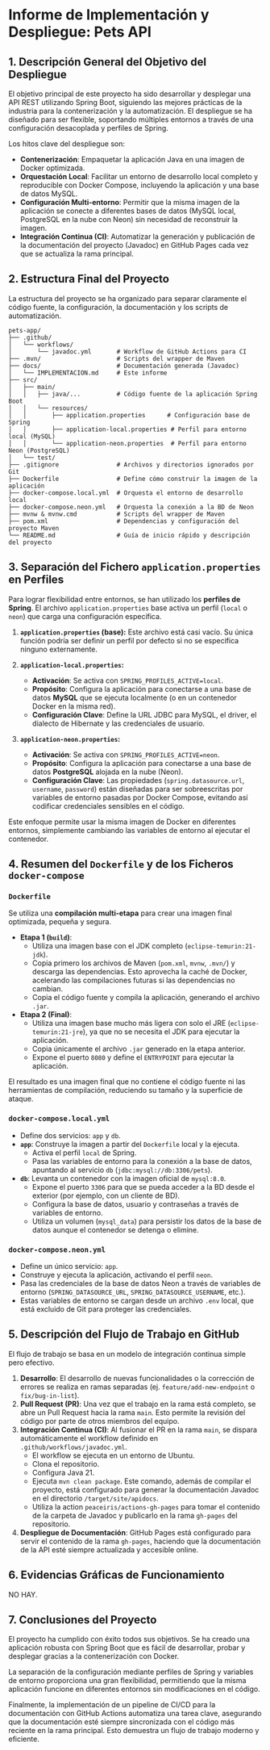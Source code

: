 # Informe de Implementación y Despliegue: Pets API

## 1. Descripción General del Objetivo del Despliegue
El objetivo principal de este proyecto ha sido desarrollar y desplegar una API REST utilizando Spring Boot, siguiendo las mejores prácticas de la industria para la contenerización y la automatización. El despliegue se ha diseñado para ser flexible, soportando múltiples entornos a través de una configuración desacoplada y perfiles de Spring.

Los hitos clave del despliegue son:
- **Contenerización**: Empaquetar la aplicación Java en una imagen de Docker optimizada.
- **Orquestación Local**: Facilitar un entorno de desarrollo local completo y reproducible con Docker Compose, incluyendo la aplicación y una base de datos MySQL.
- **Configuración Multi-entorno**: Permitir que la misma imagen de la aplicación se conecte a diferentes bases de datos (MySQL local, PostgreSQL en la nube con Neon) sin necesidad de reconstruir la imagen.
- **Integración Continua (CI)**: Automatizar la generación y publicación de la documentación del proyecto (Javadoc) en GitHub Pages cada vez que se actualiza la rama principal.

## 2. Estructura Final del Proyecto
La estructura del proyecto se ha organizado para separar claramente el código fuente, la configuración, la documentación y los scripts de automatización.

```
pets-app/
├── .github/
│   └── workflows/
│       └── javadoc.yml       # Workflow de GitHub Actions para CI
├── .mvn/                     # Scripts del wrapper de Maven
├── docs/                     # Documentación generada (Javadoc)
│   └── IMPLEMENTACION.md     # Este informe
├── src/
│   ├── main/
│   │   ├── java/...          # Código fuente de la aplicación Spring Boot
│   │   └── resources/
│   │       ├── application.properties      # Configuración base de Spring
│   │       ├── application-local.properties # Perfil para entorno local (MySQL)
│   │       └── application-neon.properties  # Perfil para entorno Neon (PostgreSQL)
│   └── test/
├── .gitignore                # Archivos y directorios ignorados por Git
├── Dockerfile                # Define cómo construir la imagen de la aplicación
├── docker-compose.local.yml  # Orquesta el entorno de desarrollo local
├── docker-compose.neon.yml   # Orquesta la conexión a la BD de Neon
├── mvnw & mvnw.cmd           # Scripts del wrapper de Maven
├── pom.xml                   # Dependencias y configuración del proyecto Maven
└── README.md                 # Guía de inicio rápido y descripción del proyecto
```

## 3. Separación del Fichero `application.properties` en Perfiles
Para lograr flexibilidad entre entornos, se han utilizado los **perfiles de Spring**. El archivo `application.properties` base activa un perfil (`local` o `neon`) que carga una configuración específica.

1.  **`application.properties` (base):**
    Este archivo está casi vacío. Su única función podría ser definir un perfil por defecto si no se especifica ninguno externamente.

2.  **`application-local.properties`:**
    - **Activación**: Se activa con `SPRING_PROFILES_ACTIVE=local`.
    - **Propósito**: Configura la aplicación para conectarse a una base de datos **MySQL** que se ejecuta localmente (o en un contenedor Docker en la misma red).
    - **Configuración Clave**: Define la URL JDBC para MySQL, el driver, el dialecto de Hibernate y las credenciales de usuario.

3.  **`application-neon.properties`:**
    - **Activación**: Se activa con `SPRING_PROFILES_ACTIVE=neon`.
    - **Propósito**: Configura la aplicación para conectarse a una base de datos **PostgreSQL** alojada en la nube (Neon).
    - **Configuración Clave**: Las propiedades (`spring.datasource.url`, `username`, `password`) están diseñadas para ser sobreescritas por variables de entorno pasadas por Docker Compose, evitando así codificar credenciales sensibles en el código.

Este enfoque permite usar la misma imagen de Docker en diferentes entornos, simplemente cambiando las variables de entorno al ejecutar el contenedor.

## 4. Resumen del `Dockerfile` y de los Ficheros `docker-compose`

### `Dockerfile`
Se utiliza una **compilación multi-etapa** para crear una imagen final optimizada, pequeña y segura.
- **Etapa 1 (`build`)**:
  - Utiliza una imagen base con el JDK completo (`eclipse-temurin:21-jdk`).
  - Copia primero los archivos de Maven (`pom.xml`, `mvnw`, `.mvn/`) y descarga las dependencias. Esto aprovecha la caché de Docker, acelerando las compilaciones futuras si las dependencias no cambian.
  - Copia el código fuente y compila la aplicación, generando el archivo `.jar`.
- **Etapa 2 (Final)**:
  - Utiliza una imagen base mucho más ligera con solo el JRE (`eclipse-temurin:21-jre`), ya que no se necesita el JDK para ejecutar la aplicación.
  - Copia únicamente el archivo `.jar` generado en la etapa anterior.
  - Expone el puerto `8080` y define el `ENTRYPOINT` para ejecutar la aplicación.

El resultado es una imagen final que no contiene el código fuente ni las herramientas de compilación, reduciendo su tamaño y la superficie de ataque.

### `docker-compose.local.yml`
- Define dos servicios: `app` y `db`.
- **`app`**: Construye la imagen a partir del `Dockerfile` local y la ejecuta.
  - Activa el perfil `local` de Spring.
  - Pasa las variables de entorno para la conexión a la base de datos, apuntando al servicio `db` (`jdbc:mysql://db:3306/pets`).
- **`db`**: Levanta un contenedor con la imagen oficial de `mysql:8.0`.
  - Expone el puerto `3306` para que se pueda acceder a la BD desde el exterior (por ejemplo, con un cliente de BD).
  - Configura la base de datos, usuario y contraseñas a través de variables de entorno.
  - Utiliza un volumen (`mysql_data`) para persistir los datos de la base de datos aunque el contenedor se detenga o elimine.

### `docker-compose.neon.yml`
- Define un único servicio: `app`.
- Construye y ejecuta la aplicación, activando el perfil `neon`.
- Pasa las credenciales de la base de datos Neon a través de variables de entorno (`SPRING_DATASOURCE_URL`, `SPRING_DATASOURCE_USERNAME`, etc.).
- Estas variables de entorno se cargan desde un archivo `.env` local, que está excluido de Git para proteger las credenciales.

## 5. Descripción del Flujo de Trabajo en GitHub
El flujo de trabajo se basa en un modelo de integración continua simple pero efectivo.

1.  **Desarrollo**: El desarrollo de nuevas funcionalidades o la corrección de errores se realiza en ramas separadas (ej. `feature/add-new-endpoint` o `fix/bug-in-list`).
2.  **Pull Request (PR)**: Una vez que el trabajo en la rama está completo, se abre un Pull Request hacia la rama `main`. Esto permite la revisión del código por parte de otros miembros del equipo.
3.  **Integración Continua (CI)**: Al fusionar el PR en la rama `main`, se dispara automáticamente el workflow definido en `.github/workflows/javadoc.yml`.
    - El workflow se ejecuta en un entorno de Ubuntu.
    - Clona el repositorio.
    - Configura Java 21.
    - Ejecuta `mvn clean package`. Este comando, además de compilar el proyecto, está configurado para generar la documentación Javadoc en el directorio `/target/site/apidocs`.
    - Utiliza la action `peaceiris/actions-gh-pages` para tomar el contenido de la carpeta de Javadoc y publicarlo en la rama `gh-pages` del repositorio.
4.  **Despliegue de Documentación**: GitHub Pages está configurado para servir el contenido de la rama `gh-pages`, haciendo que la documentación de la API esté siempre actualizada y accesible online.

## 6. Evidencias Gráficas de Funcionamiento

NO HAY.

## 7. Conclusiones del Proyecto
El proyecto ha cumplido con éxito todos sus objetivos. Se ha creado una aplicación robusta con Spring Boot que es fácil de desarrollar, probar y desplegar gracias a la contenerización con Docker.

La separación de la configuración mediante perfiles de Spring y variables de entorno proporciona una gran flexibilidad, permitiendo que la misma aplicación funcione en diferentes entornos sin modificaciones en el código.

Finalmente, la implementación de un pipeline de CI/CD para la documentación con GitHub Actions automatiza una tarea clave, asegurando que la documentación esté siempre sincronizada con el código más reciente en la rama principal. Esto demuestra un flujo de trabajo moderno y eficiente.
